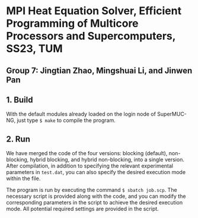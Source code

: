 # MPI Heat Equation Solver, Efficient Programming of Multicore Processors and Supercomputers, SS23, TUM

## Group 7: Jingtian Zhao, Mingshuai Li, and Jinwen Pan

## 1. Build
With the default modules already loaded on the login node of SuperMUC-NG, just type `$ make` to compile the program. 

## 2. Run
We have merged the code of the four versions: blocking (default), non-blocking, hybrid blocking, and hybrid non-blocking, into a single version. After compilation, in addition to specifying the relevant experimental parameters in `test.dat`, you can also specify the desired execution mode within the file.

The program is run by executing the command `$ sbatch job.scp`. The necessary script is provided along with the code, and you can modify the corresponding parameters in the script to achieve the desired execution mode. All potential required settings are provided in the script.